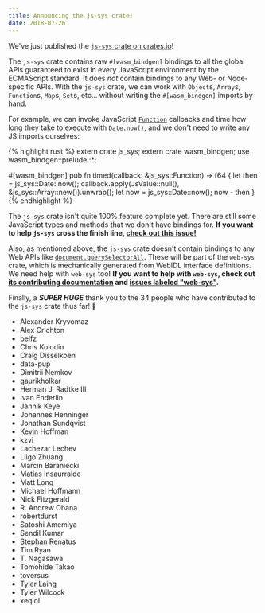 ```yaml
---
title: Announcing the js-sys crate!
date: 2018-07-26
---
```


We've just published the [`js-sys` crate on crates.io][js-sys]!

The `js-sys` crate contains raw `#[wasm_bindgen]` bindings to all the global
APIs guaranteed to exist in every JavaScript environment by the ECMAScript
standard. It does *not* contain bindings to any Web- or Node-specific APIs. With
the `js-sys` crate, we can work with `Object`s, `Array`s, `Function`s, `Map`s,
`Set`s, etc... without writing the `#[wasm_bindgen]` imports by hand.

For example, we can invoke JavaScript [`Function`][mdn-function] callbacks and
time how long they take to execute with `Date.now()`, and we don't need to write
any JS imports ourselves:

{% highlight rust %}
extern crate js_sys;
extern crate wasm_bindgen;
use wasm_bindgen::prelude::*;

#[wasm_bindgen]
pub fn timed(callback: &js_sys::Function) -> f64 {
    let then = js_sys::Date::now();
    callback.apply(JsValue::null(), &js_sys::Array::new()).unwrap();
    let now = js_sys::Date::now();
    now - then
}
{% endhighlight %}

The `js-sys` crate isn't quite 100% feature complete yet. There are still some
JavaScript types and methods that we don't have bindings for. **If you want to
help `js-sys` cross the finish line, [check out this issue!][issue]**

Also, as mentioned above, the `js-sys` crate doesn't contain bindings to any Web
APIs like [`document.querySelectorAll`][mdn-qsa]. These will be part of the
`web-sys` crate, which is mechanically generated from WebIDL interface
definitions. We need help with `web-sys` too! **If you want to help with
`web-sys`, check out [its contributing documentation][web-sys-contributing] and
[issues labeled "web-sys"][web-sys-issues].**

Finally, a ***SUPER HUGE*** thank you to the 34 people who have contributed to
the `js-sys` crate thus far! 💖

- Alexander Kryvomaz
- Alex Crichton
- belfz
- Chris Kolodin
- Craig Disselkoen
- data-pup
- Dimitrii Nemkov
- gaurikholkar
- Herman J. Radtke III
- Ivan Enderlin
- Jannik Keye
- Johannes Henninger
- Jonathan Sundqvist
- Kevin Hoffman
- kzvi
- Lachezar Lechev
- Liigo Zhuang
- Marcin Baraniecki
- Matias Insaurralde
- Matt Long
- Michael Hoffmann
- Nick Fitzgerald
- R. Andrew Ohana
- robertdurst
- Satoshi Amemiya
- Sendil Kumar
- Stephan Renatus
- Tim Ryan
- T. Nagasawa
- Tomohide Takao
- toversus
- Tyler Laing
- Tyler Wilcock
- xeqlol

[js-sys]: https://crates.io/crates/js-sys
[issue]: https://github.com/rustwasm/wasm-bindgen/issues/275
[mdn-function]: https://developer.mozilla.org/en-US/docs/Web/JavaScript/Reference/Global_Objects/Function
[mdn-qsa]: https://developer.mozilla.org/en-US/docs/Web/API/Document/querySelectorAll
[web-sys-contributing]: https://rustwasm.github.io/wasm-bindgen/web-sys.html
[web-sys-issues]: https://github.com/rustwasm/wasm-bindgen/issues?q=is%3Aissue+is%3Aopen+label%3Aweb-sys
